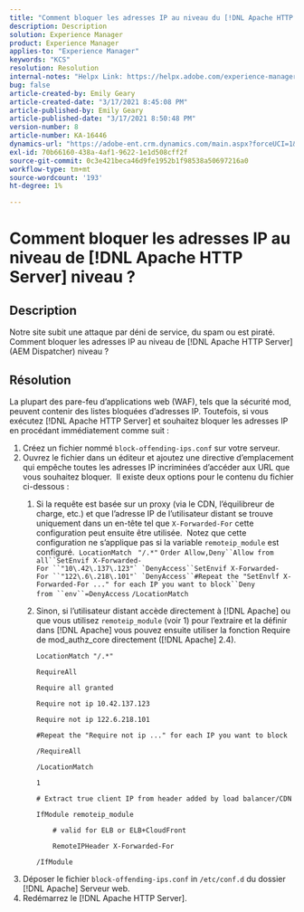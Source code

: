 ```yaml
---
title: "Comment bloquer les adresses IP au niveau du [!DNL Apache HTTP Server] niveau ?"
description: Description
solution: Experience Manager
product: Experience Manager
applies-to: "Experience Manager"
keywords: "KCS"
resolution: Resolution
internal-notes: "Helpx Link: https://helpx.adobe.com/experience-manager/kb/block-ips-apache-http-server.html#remoteip_module"
bug: false
article-created-by: Emily Geary
article-created-date: "3/17/2021 8:45:08 PM"
article-published-by: Emily Geary
article-published-date: "3/17/2021 8:50:48 PM"
version-number: 8
article-number: KA-16446
dynamics-url: "https://adobe-ent.crm.dynamics.com/main.aspx?forceUCI=1&pagetype=entityrecord&etn=knowledgearticle&id=ad7893a3-6187-eb11-a812-000d3a593216"
exl-id: 70b66160-438a-4af1-9622-1e1d508cff2f
source-git-commit: 0c3e421beca46d9fe1952b1f98538a50697216a0
workflow-type: tm+mt
source-wordcount: '193'
ht-degree: 1%

---
```


# Comment bloquer les adresses IP au niveau de [!DNL Apache HTTP Server] niveau ?

## Description


Notre site subit une attaque par déni de service, du spam ou est piraté. Comment bloquer les adresses IP au niveau de [!DNL Apache HTTP Server] (AEM Dispatcher) niveau ?


## Résolution


La plupart des pare-feu d’applications web (WAF), tels que la sécurité mod, peuvent contenir des listes bloquées d’adresses IP. Toutefois, si vous exécutez [!DNL Apache HTTP Server] et souhaitez bloquer les adresses IP en procédant immédiatement comme suit :

1. Créez un fichier nommé `block-offending-ips.conf` sur votre serveur.
2. Ouvrez le fichier dans un éditeur et ajoutez une directive d’emplacement qui empêche toutes les adresses IP incriminées d’accéder aux URL que vous souhaitez bloquer.  Il existe deux options pour le contenu du fichier ci-dessous :
   1. Si la requête est basée sur un proxy (via le CDN, l’équilibreur de charge, etc.) et que l’adresse IP de l’utilisateur distant se trouve uniquement dans un en-tête tel que `X-Forwarded-For` cette configuration peut ensuite être utilisée.  Notez que cette configuration ne s’applique pas si la variable `remoteip_module` est configuré.  `LocationMatch ` `"/.*"` ```Order Allow,Deny``Allow from all``SetEnvif X-Forwarded-For ``"10\.42\.137\.123"` `DenyAccess``SetEnvif X-Forwarded-For ``"122\.6\.218\.101"` `DenyAccess``#Repeat the "SetEnvlf X-Forwarded-For ..." for each IP you want to block``Deny from ``env``=DenyAccess``` `/LocationMatch`
   2. Sinon, si l’utilisateur distant accède directement à [!DNL Apache] ou que vous utilisez `remoteip_module` (voir 1) pour l’extraire et la définir dans [!DNL Apache] vous pouvez ensuite utiliser la fonction Require de mod_authz_core directement ([!DNL Apache] 2.4).


      `LocationMatch "/.*"`


      `RequireAll`


      `Require all granted`


      `Require not ip 10.42.137.123`


      `Require not ip 122.6.218.101`


      `#Repeat the "Require not ip ..." for each IP you want to block`


      `/RequireAll`


      `/LocationMatch`


      `1`


      `# Extract true client IP from header added by load balancer/CDN`


      `IfModule remoteip_module`


      `    # valid for ELB or ELB+CloudFront`


      `    RemoteIPHeader X-Forwarded-For`


      `/IfModule`
3. Déposer le fichier `block-offending-ips.conf` in `/etc/conf.d` du dossier [!DNL Apache] Serveur web.
4. Redémarrez le [!DNL Apache HTTP Server].
